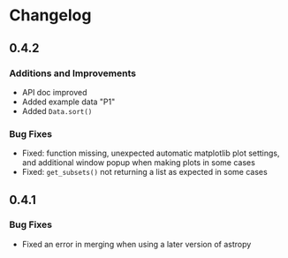 # Changelog

## 0.4.2
### Additions and Improvements
- API doc improved
- Added example data "P1"
- Added `Data.sort()`

### Bug Fixes
- Fixed: function missing, unexpected automatic matplotlib plot settings, and additional window popup when making plots in some cases
- Fixed: `get_subsets()` not returning a list as expected in some cases


## 0.4.1
### Bug Fixes
- Fixed an error in merging when using a later version of astropy
